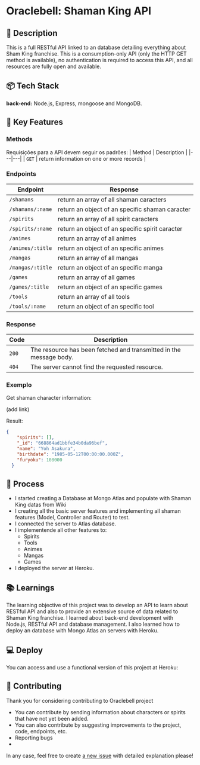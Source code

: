 # Oraclebell: Shaman King API

## 📃 Description

This is a full RESTful API linked to an database detailing everything about Sham King franchise. This is a consumption-only API (only the HTTP GET method is available), no authentication is required to access this API, and all resources are fully open and available. 

## 📦 Tech Stack

**back-end:** Node.js, Express, mongoose and MongoDB.

## 🔑 Key Features

### Methods
Requisições para a API devem seguir os padrões:
| Method | Description |
|---|---|
| `GET` | return information on one or more records |
### Endpoints
| Endpoint | Response |
|---|---|
| `/shamans` | return an array of all shaman caracters |
| `/shamans/:name` | return an object of an specific shaman caracter |
| `/spirits` | return an array of all spirit caracters |
| `/spirits/:name` | return an object of an specific spirit caracter |
| `/animes` | return an array of all animes |
| `/animes/:title` | return an object of an specific animes |
| `/mangas` | return an array of all mangas |
| `/mangas/:title` | return an object of an specific manga |
| `/games` | return an array of all games |
| `/games/:title` | return an object of an specific games |
| `/tools` | return an array of all tools |
| `/tools/:name` | return an object of an specific tool |
### Response
| Code | Description |
|---|---|
| `200` | The resource has been fetched and transmitted in the message body. |
| `404` | The server cannot find the requested resource. |

### Exemplo
Get shaman character information:

(add link)

Result:

```json
{
    "spirits": [],
    "_id": "668864ad1bbfe34b0da96bef",
    "name": "Yoh Asakura",
    "birthdate": "1985-05-12T00:00:00.000Z",
    "furyoku": 108000
  }
```

## 💭 Process

- I started creating a Database at Mongo Atlas and populate with Shaman King datas from Wiki
- I creating all the basic server features and implementing all shaman features (Model, Controller and Router) to test.
- I connected the server to Atlas database.
- I implementende all other features to:
  - Spirits
  - Tools
  - Animes
  - Mangas
  - Games
 - I deployed the server at Heroku.     

## 📚 Learnings

The learning objective of this project was to develop an API to learn about RESTful API and also to provide an extensive source of data related to Shaman King franchise. I learned about back-end development with Node.js, RESTful API and database management. I also learned how to deploy an database with Mongo Atlas an servers with Heroku.

## 💻 Deploy

You can access and use a functional version of this project at Heroku:

## 🙏 Contributing

Thank you for considering contributing to Oraclebell project

- You can contribute by sending information about characters or spirits that have not yet been added.
- You can also contribute by suggesting improvements to the project, code, endpoints, etc.
- Reporting bugs
- 
In any case, feel free to create [a new issue](https://github.com/PedroEugenioDev/Oraclebell/issues) with detailed explanation please!
